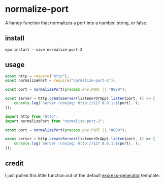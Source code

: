 # normalize-port

A handy function that normalizes a port into a number, string, or false.

## install

`npm install --save normalize-port-2`

## usage

```javascript
const http = require("http");
const normalizePort = require("normalize-port-2");

const port = normalizePort(process.env.PORT || "8080");

const server = http.createServer(listenerOrApp).listen(port, () => {
    console.log(`Server running: http://127.0.0.1:${port}.`);
});
```

```typescript
import http from "http";
import normalizePort from "normalize-port-2";

const port = normalizePort(process.env.PORT || "8080");

const server = http.createServer(listenerOrApp).listen(port, () => {
    console.log(`Server running: http://127.0.0.1:${port}.`);
});
```

## credit

I just pulled this little function out of the default
[express-generator](https://github.com/expressjs/generator) template.
